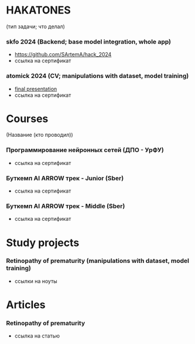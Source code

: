 # HAKATONES
(тип задачи; что делал)
### skfo 2024 (Backend; base model integration, whole app)
- https://github.com/SArtemA/hack_2024
- ссылка на сертификат
### atomick 2024 (CV; manipulations with dataset, model training)
- [final presentation](https://docs.google.com/presentation/d/1-NTaia7MFb5pJkFgTn0XUrblAdl7VTQ-fyiH5x10V2k/edit?usp=sharing)
- ссылка на сертификат

# Courses
(Название (кто проводил))
### Программирование нейронных сетей (ДПО - УрФУ)
- ссылка на сертификат
### Буткемп AI ARROW трек - Junior (Sber)
- ссылка на сертификат
### Буткемп AI ARROW трек - Middle (Sber)
- ссылка на сертификат

# Study projects
### Retinopathy of prematurity (manipulations with dataset, model training)
- ссылки на ноуты


# Articles
### Retinopathy of prematurity
- ссылка на статью
